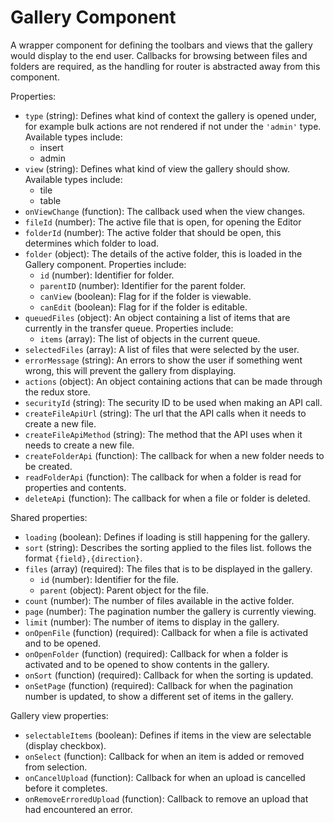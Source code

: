 # Gallery Component

A wrapper component for defining the toolbars and views that the gallery would display to the end user.
Callbacks for browsing between files and folders are required, as the handling for router is abstracted away from this component.

Properties:
 * `type` (string): Defines what kind of context the gallery is opened under, for example bulk actions are not rendered if not under the `'admin'` type.
 Available types include:
    * insert
    * admin
 * `view` (string): Defines what kind of view the gallery should show.
 Available types include:
    * tile
    * table
 * `onViewChange` (function): The callback used when the view changes.
 * `fileId` (number): The active file that is open, for opening the Editor
 * `folderId` (number): The active folder that should be open, this determines which folder to load.
 * `folder` (object): The details of the active folder, this is loaded in the Gallery component.
 Properties include:
    * `id` (number): Identifier for folder.
    * `parentID` (number): Identifier for the parent folder.
    * `canView` (boolean): Flag for if the folder is viewable.
    * `canEdit` (boolean): Flag for if the folder is editable.
 * `queuedFiles` (object): An object containing a list of items that are currently in the transfer queue.
 Properties include:
    * `items` (array): The list of objects in the current queue.
 * `selectedFiles` (array): A list of files that were selected by the user. 
 * `errorMessage` (string): An errors to show the user if something went wrong, this will prevent the gallery from displaying.
 * `actions` (object): An object containing actions that can be made through the redux store.
 * `securityId` (string): The security ID to be used when making an API call.
 * `createFileApiUrl` (string): The url that the API calls when it needs to create a new file.
 * `createFileApiMethod` (string): The method that the API uses when it needs to create a new file.
 * `createFolderApi` (function): The callback for when a new folder needs to be created.
 * `readFolderApi` (function): The callback for when a folder is read for properties and contents.
 * `deleteApi` (function): The callback for when a file or folder is deleted.

Shared properties:
 * `loading` (boolean): Defines if loading is still happening for the gallery.
 * `sort` (string): Describes the sorting applied to the files list. follows the format `{field},{direction}`.
 * `files` (array) (required): The files that is to be displayed in the gallery.
    * `id` (number): Identifier for the file.
    * `parent` (object): Parent object for the file.
 * `count` (number): The number of files available in the active folder.
 * `page` (number): The pagination number the gallery is currently viewing.
 * `limit` (number): The number of items to display in the gallery.
 * `onOpenFile` (function) (required): Callback for when a file is activated and to be opened.
 * `onOpenFolder` (function) (required): Callback for when a folder is activated and to be opened to show contents in the gallery.
 * `onSort` (function) (required): Callback for when the sorting is updated.
 * `onSetPage` (function) (required): Callback for when the pagination number is updated, to show a different set of items in the gallery.

Gallery view properties:
 * `selectableItems` (boolean): Defines if items in the view are selectable (display checkbox).
 * `onSelect` (function): Callback for when an item is added or removed from selection.
 * `onCancelUpload` (function): Callback for when an upload is cancelled before it completes.
 * `onRemoveErroredUpload` (function): Callback to remove an upload that had encountered an error.
